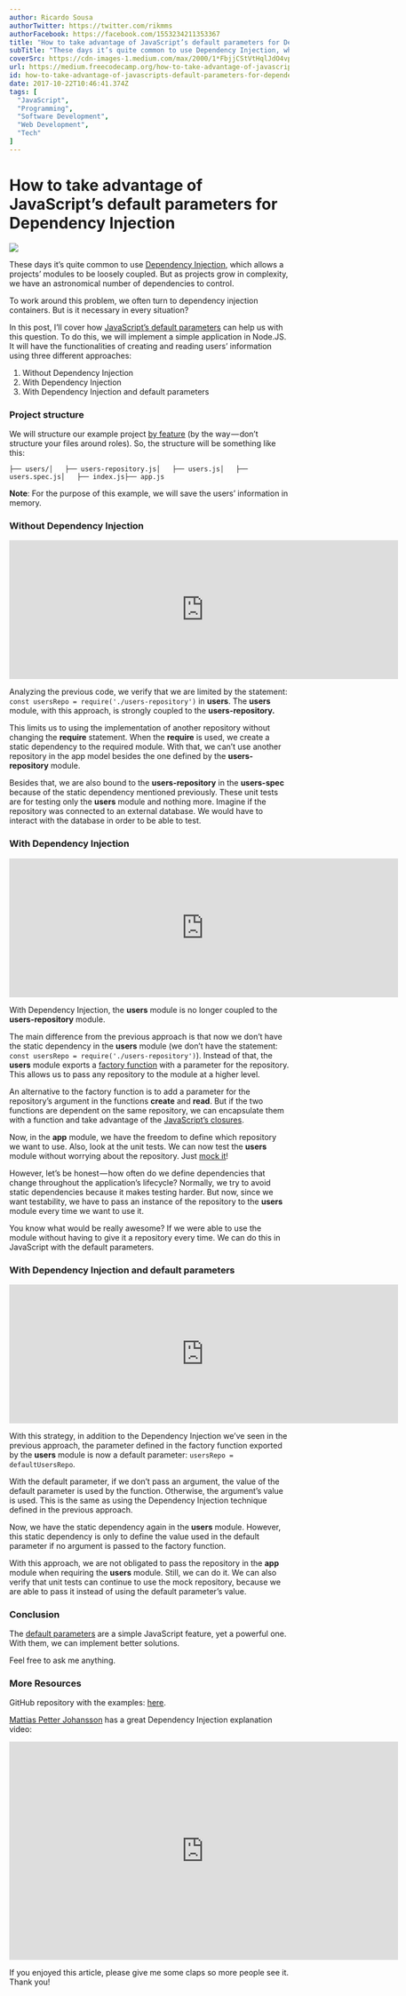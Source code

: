 ```yaml
---
author: Ricardo Sousa
authorTwitter: https://twitter.com/rikmms
authorFacebook: https://facebook.com/1553234211353367
title: "How to take advantage of JavaScript’s default parameters for Dependency Injection"
subTitle: "These days it’s quite common to use Dependency Injection, which allows a projects’ modules to be loosely coupled. But as projects grow in..."
coverSrc: https://cdn-images-1.medium.com/max/2000/1*FbjjCStVtHqlJdO4vpLLtQ.png
url: https://medium.freecodecamp.org/how-to-take-advantage-of-javascripts-default-parameters-for-dependency-injection-98fc423328e1
id: how-to-take-advantage-of-javascripts-default-parameters-for-dependency-injection-98fc423328e1
date: 2017-10-22T10:46:41.374Z
tags: [
  "JavaScript",
  "Programming",
  "Software Development",
  "Web Development",
  "Tech"
]
---
```

# How to take advantage of JavaScript’s default parameters for Dependency Injection







![](https://cdn-images-1.medium.com/max/2000/1*FbjjCStVtHqlJdO4vpLLtQ.png)







These days it’s quite common to use [Dependency Injection](https://en.wikipedia.org/wiki/Dependency_injection), which allows a projects’ modules to be loosely coupled. But as projects grow in complexity, we have an astronomical number of dependencies to control.

To work around this problem, we often turn to dependency injection containers. But is it necessary in every situation?

In this post, I’ll cover how [JavaScript’s default parameters](https://developer.mozilla.org/en-US/docs/Web/JavaScript/Reference/Functions/Default_parameters) can help us with this question. To do this, we will implement a simple application in Node.JS. It will have the functionalities of creating and reading users’ information using three different approaches:

1.  Without Dependency Injection
2.  With Dependency Injection
3.  With Dependency Injection and default parameters

### Project structure

We will structure our example project [by feature](https://blog.risingstack.com/node-hero-node-js-project-structure-tutorial/) (by the way — don’t structure your files around roles). So, the structure will be something like this:

    ├── users/│   ├── users-repository.js│   ├── users.js│   ├── users.spec.js│   ├── index.js├── app.js

**Note**: For the purpose of this example, we will save the users’ information in memory.

### Without Dependency Injection





<iframe width="700" height="250" src="https://medium.freecodecamp.org/media/27f4379d950edb00f8bd7c2ff88bc027?postId=98fc423328e1" data-media-id="27f4379d950edb00f8bd7c2ff88bc027" data-thumbnail="https://i.embed.ly/1/image?url=https%3A%2F%2Favatars1.githubusercontent.com%2Fu%2F1322893%3Fv%3D4%26s%3D400&amp;key=a19fcc184b9711e1b4764040d3dc5c07" allowfullscreen="" frameborder="0"></iframe>





Analyzing the previous code, we verify that we are limited by the statement: `const usersRepo = require('./users-repository')` in **users**. The **users** module, with this approach, is strongly coupled to the **users-repository.**

This limits us to using the implementation of another repository without changing the **require** statement. When the **require** is used, we create a static dependency to the required module. With that, we can’t use another repository in the app model besides the one defined by the **users-repository** module.

Besides that, we are also bound to the **users-repository** in the **users-spec** because of the static dependency mentioned previously. These unit tests are for testing only the **users** module and nothing more. Imagine if the repository was connected to an external database. We would have to interact with the database in order to be able to test.

### With Dependency Injection





<iframe width="700" height="250" src="https://medium.freecodecamp.org/media/2e0a35e2157586e63d1cb0ae88f4a6a8?postId=98fc423328e1" data-media-id="2e0a35e2157586e63d1cb0ae88f4a6a8" data-thumbnail="https://i.embed.ly/1/image?url=https%3A%2F%2Favatars1.githubusercontent.com%2Fu%2F1322893%3Fv%3D4%26s%3D400&amp;key=a19fcc184b9711e1b4764040d3dc5c07" allowfullscreen="" frameborder="0"></iframe>





With Dependency Injection, the **users** module is no longer coupled to the **users-repository** module.

The main difference from the previous approach is that now we don’t have the static dependency in the **users** module (we don’t have the statement: `const usersRepo = require('./users-repository')`). Instead of that, the **users** module exports a [factory function](https://medium.com/javascript-scene/javascript-factory-functions-with-es6-4d224591a8b1) with a parameter for the repository. This allows us to pass any repository to the module at a higher level.

An alternative to the factory function is to add a parameter for the repository’s argument in the functions **create** and **read**. But if the two functions are dependent on the same repository, we can encapsulate them with a function and take advantage of the [JavaScript’s closures](https://developer.mozilla.org/en-US/docs/Web/JavaScript/Closures).

Now, in the **app** module, we have the freedom to define which repository we want to use. Also, look at the unit tests. We can now test the **users** module without worrying about the repository. Just [mock it](https://en.wikipedia.org/wiki/Mock_object)!

However, let’s be honest — how often do we define dependencies that change throughout the application’s lifecycle? Normally, we try to avoid static dependencies because it makes testing harder. But now, since we want testability, we have to pass an instance of the repository to the **users** module every time we want to use it.

You know what would be really awesome? If we were able to use the module without having to give it a repository every time. We can do this in JavaScript with the default parameters.

### With Dependency Injection and default parameters





<iframe width="700" height="250" src="https://medium.freecodecamp.org/media/88bc72fc6f38f137cf0fecb4fedf94a9?postId=98fc423328e1" data-media-id="88bc72fc6f38f137cf0fecb4fedf94a9" data-thumbnail="https://i.embed.ly/1/image?url=https%3A%2F%2Favatars1.githubusercontent.com%2Fu%2F1322893%3Fv%3D4%26s%3D400&amp;key=a19fcc184b9711e1b4764040d3dc5c07" allowfullscreen="" frameborder="0"></iframe>





With this strategy, in addition to the Dependency Injection we’ve seen in the previous approach, the parameter defined in the factory function exported by the **users** module is now a default parameter: `usersRepo = defaultUsersRepo`.

With the default parameter, if we don’t pass an argument, the value of the default parameter is used by the function. Otherwise, the argument’s value is used. This is the same as using the Dependency Injection technique defined in the previous approach.

Now, we have the static dependency again in the **users** module. However, this static dependency is only to define the value used in the default parameter if no argument is passed to the factory function.

With this approach, we are not obligated to pass the repository in the **app** module when requiring the **users** module. Still, we can do it. We can also verify that unit tests can continue to use the mock repository, because we are able to pass it instead of using the default parameter’s value.

### Conclusion

The [default parameters](https://developer.mozilla.org/en-US/docs/Web/JavaScript/Reference/Functions/Default_parameters) are a simple JavaScript feature, yet a powerful one. With them, we can implement better solutions.

Feel free to ask me anything.

### More Resources

GitHub repository with the examples: [here](https://github.com/rikmms/js-default-params-and-di).

[Mattias Petter Johansson](https://medium.com/@mpjme) has a great Dependency Injection explanation video:





<iframe data-width="854" data-height="480" width="700" height="393" src="https://medium.freecodecamp.org/media/41ffd2fdfd35682ff2c0d862ef64bb3f?postId=98fc423328e1" data-media-id="41ffd2fdfd35682ff2c0d862ef64bb3f" data-thumbnail="https://i.embed.ly/1/image?url=https%3A%2F%2Fi.ytimg.com%2Fvi%2F6YBV1cKRqzU%2Fhqdefault.jpg&amp;key=a19fcc184b9711e1b4764040d3dc5c07" allowfullscreen="" frameborder="0"></iframe>





If you enjoyed this article, please give me some claps so more people see it. Thank you!








